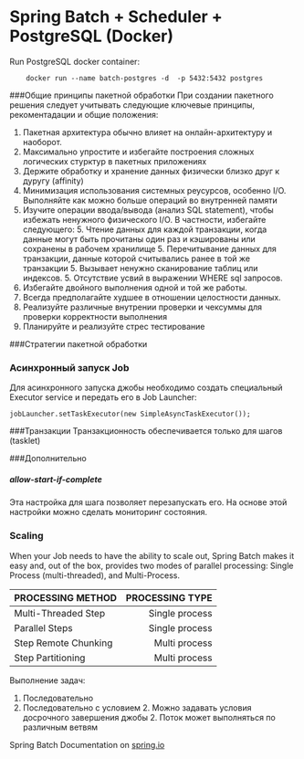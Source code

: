 # Spring Batch + Scheduler + PostgreSQL (Docker)

Run PostgreSQL docker container:

        docker run --name batch-postgres -d  -p 5432:5432 postgres
        

###Общие принципы пакетной обработки
При создании пакетного решения следует учитывать следующие ключевые принципы, рекоментадации и общие положения:
1. Пакетная архитектура обычно влияет на онлайн-архитектуру и наоборот. 
2. Максимально упростите и избегайте построения сложных логических стурктур в пакетных приложениях
3. Держите обработку и хранение данных физически близко друг к дуругу (affinity)
4. Минимизация использования системных реусурсов, особенно I/O. Выполняйте как можно больше операций во внутренней памяти
5. Изучите операции ввода/вывода (анализ SQL statement), чтобы избежать ненужного физического I/O. В частности, избегайте следующего:
    5. Чтение данных для каждой транзакции, когда данные могут быть прочитаны один раз и кэшированы или сохранены в рабочем хранилище
    5. Перечитывание данных для транзакции, данные которой считывались ранее в той же транзакции
    5. Вызывает ненужно сканирование таблиц или индексов.
    5. Отсутствие усвий в выражении WHERE sql запросов.
6. Избегайте двойного выполнения одной и той же работы.
7. Всегда предполагайте худшее в отношении целостности данных. 
8. Реализуйте различные внутрении проверки и чексуммы для проверки корректности выполнения
9. Планируйте и реализуйте стрес тестирование

###Стратегии пакетной обработки


### Асинхронный запуск Job
Для асинхронного запуска джобы необходимо создать специальный Executor service и передать его в Job Launcher:

    jobLauncher.setTaskExecutor(new SimpleAsyncTaskExecutor());


###Транзакции
Транзакционность обеспечивается только для шагов (tasklet)

###Дополнительно
##### allow-start-if-complete
Эта настройка для шага позволяет перезапускать его. На основе этой настройки можно сделать мониторинг состояния.


### Scaling
When your Job needs to have the ability to scale out, Spring Batch makes it easy and, out of the box, provides two modes of parallel processing: Single Process (multi-threaded), and Multi-Process.

|PROCESSING METHOD	|PROCESSING TYPE|
|:------------------|--------------:|
|Multi-Threaded Step	|Single process|
|Parallel Steps	|Single process|
|Step Remote Chunking	|Multi process|
|Step Partitioning	|Multi process|

Выполнение задач:
1. Последовательно
2. Последовательно с условием
    2. Можно задавать условия досрочного завершения джобы
    2. Поток может выполняться по различным ветвям

     
Spring Batch Documentation on [spring.io](https://docs.spring.io/spring-batch/4.0.x/reference/html/index.html)
